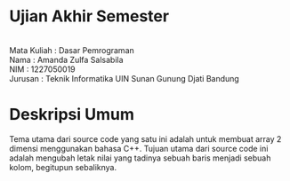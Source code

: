 # Ujian Akhir Semester

<br> Mata Kuliah : Dasar Pemrograman
<br> Nama        : Amanda Zulfa Salsabila
<br> NIM         : 1227050019
<br> Jurusan     : Teknik Informatika UIN Sunan Gunung Djati Bandung


# Deskripsi Umum

Tema utama dari source code yang satu ini adalah untuk membuat array 2 dimensi menggunakan bahasa C++.
Tujuan utama dari source code ini adalah mengubah letak nilai yang tadinya sebuah baris menjadi sebuah kolom, begitupun sebaliknya.
